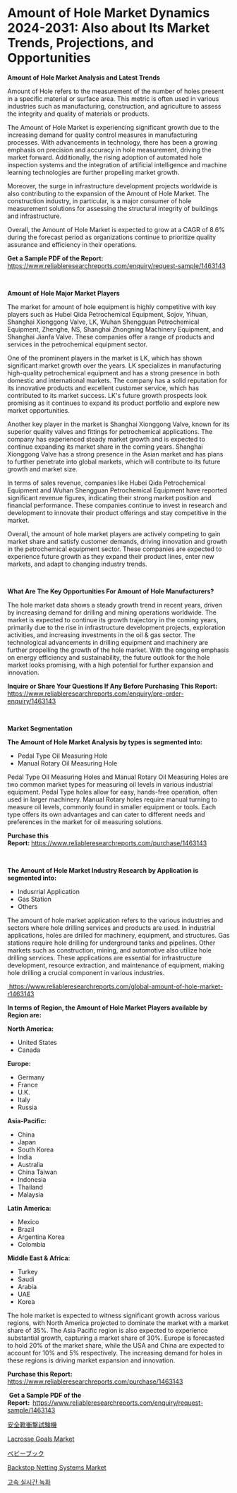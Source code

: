 <p><h1>Amount of Hole Market Dynamics 2024-2031: Also about Its Market Trends, Projections, and Opportunities</h1></p><p><strong>Amount of Hole Market Analysis and Latest Trends</strong></p>
<p><p>Amount of Hole refers to the measurement of the number of holes present in a specific material or surface area. This metric is often used in various industries such as manufacturing, construction, and agriculture to assess the integrity and quality of materials or products.</p><p>The Amount of Hole Market is experiencing significant growth due to the increasing demand for quality control measures in manufacturing processes. With advancements in technology, there has been a growing emphasis on precision and accuracy in hole measurement, driving the market forward. Additionally, the rising adoption of automated hole inspection systems and the integration of artificial intelligence and machine learning technologies are further propelling market growth.</p><p>Moreover, the surge in infrastructure development projects worldwide is also contributing to the expansion of the Amount of Hole Market. The construction industry, in particular, is a major consumer of hole measurement solutions for assessing the structural integrity of buildings and infrastructure.</p><p>Overall, the Amount of Hole Market is expected to grow at a CAGR of 8.6% during the forecast period as organizations continue to prioritize quality assurance and efficiency in their operations.</p></p>
<p><strong>Get a Sample PDF of the Report:&nbsp;</strong> <a href="https://www.reliableresearchreports.com/enquiry/request-sample/1463143">https://www.reliableresearchreports.com/enquiry/request-sample/1463143</a></p>
<p>&nbsp;</p>
<p><strong>Amount of Hole Major Market Players</strong></p>
<p><p>The market for amount of hole equipment is highly competitive with key players such as Hubei Qida Petrochemical Equipment, Sojov, Yihuan, Shanghai Xionggong Valve, LK, Wuhan Shengguan Petrochemical Equipment, Zhenghe, NS, Shanghai Zhongning Machinery Equipment, and Shanghai Jianfa Valve. These companies offer a range of products and services in the petrochemical equipment sector.</p><p>One of the prominent players in the market is LK, which has shown significant market growth over the years. LK specializes in manufacturing high-quality petrochemical equipment and has a strong presence in both domestic and international markets. The company has a solid reputation for its innovative products and excellent customer service, which has contributed to its market success. LK's future growth prospects look promising as it continues to expand its product portfolio and explore new market opportunities.</p><p>Another key player in the market is Shanghai Xionggong Valve, known for its superior quality valves and fittings for petrochemical applications. The company has experienced steady market growth and is expected to continue expanding its market share in the coming years. Shanghai Xionggong Valve has a strong presence in the Asian market and has plans to further penetrate into global markets, which will contribute to its future growth and market size.</p><p>In terms of sales revenue, companies like Hubei Qida Petrochemical Equipment and Wuhan Shengguan Petrochemical Equipment have reported significant revenue figures, indicating their strong market position and financial performance. These companies continue to invest in research and development to innovate their product offerings and stay competitive in the market.</p><p>Overall, the amount of hole market players are actively competing to gain market share and satisfy customer demands, driving innovation and growth in the petrochemical equipment sector. These companies are expected to experience future growth as they expand their product lines, enter new markets, and adapt to changing industry trends.</p></p>
<p>&nbsp;</p>
<p><strong>What Are The Key Opportunities For Amount of Hole Manufacturers?</strong></p>
<p><p>The hole market data shows a steady growth trend in recent years, driven by increasing demand for drilling and mining operations worldwide. The market is expected to continue its growth trajectory in the coming years, primarily due to the rise in infrastructure development projects, exploration activities, and increasing investments in the oil & gas sector. The technological advancements in drilling equipment and machinery are further propelling the growth of the hole market. With the ongoing emphasis on energy efficiency and sustainability, the future outlook for the hole market looks promising, with a high potential for further expansion and innovation.</p></p>
<p><strong>Inquire or Share Your Questions If Any Before Purchasing This Report:</strong> <a href="https://www.reliableresearchreports.com/enquiry/pre-order-enquiry/1463143">https://www.reliableresearchreports.com/enquiry/pre-order-enquiry/1463143</a></p>
<p>&nbsp;</p>
<p><strong>Market Segmentation</strong></p>
<p><strong>The Amount of Hole Market Analysis by types is segmented into:</strong></p>
<p><ul><li>Pedal Type Oil Measuring Hole</li><li>Manual Rotary Oil Measuring Hole</li></ul></p>
<p><p>Pedal Type Oil Measuring Holes and Manual Rotary Oil Measuring Holes are two common market types for measuring oil levels in various industrial equipment. Pedal Type holes allow for easy, hands-free operation, often used in larger machinery. Manual Rotary holes require manual turning to measure oil levels, commonly found in smaller equipment or tools. Each type offers its own advantages and can cater to different needs and preferences in the market for oil measuring solutions.</p></p>
<p><strong>Purchase this Report:&nbsp;</strong><a href="https://www.reliableresearchreports.com/purchase/1463143">https://www.reliableresearchreports.com/purchase/1463143</a></p>
<p>&nbsp;</p>
<p><strong>The Amount of Hole Market Industry Research by Application is segmented into:</strong></p>
<p><ul><li>Indusrrial Application</li><li>Gas Station</li><li>Others</li></ul></p>
<p><p>The amount of hole market application refers to the various industries and sectors where hole drilling services and products are used. In industrial applications, holes are drilled for machinery, equipment, and structures. Gas stations require hole drilling for underground tanks and pipelines. Other markets such as construction, mining, and automotive also utilize hole drilling services. These applications are essential for infrastructure development, resource extraction, and maintenance of equipment, making hole drilling a crucial component in various industries.</p></p>
<p><a href="https://www.reliableresearchreports.com/global-amount-of-hole-market-r1463143">&nbsp;https://www.reliableresearchreports.com/global-amount-of-hole-market-r1463143</a></p>
<p><strong>In terms of Region, the Amount of Hole Market Players available by Region are:</strong></p>
<p>
    <p> <strong> North America: </strong>
        <ul>
            <li>United States</li>
            <li>Canada</li>
        </ul>
        </p> 
    <p> <strong> Europe: </strong>
        <ul>
            <li>Germany</li>
            <li>France</li>
            <li>U.K.</li>
            <li>Italy</li>
            <li>Russia</li>
        </ul>
        </p> 
    <p> <strong> Asia-Pacific: </strong>
        <ul>
            <li>China</li>
            <li>Japan</li>
            <li>South Korea</li>
            <li>India</li>
            <li>Australia</li>
            <li>China Taiwan</li>
            <li>Indonesia</li>
            <li>Thailand</li>
            <li>Malaysia</li>
        </ul>
        </p> 
    <p> <strong> Latin America: </strong>
        <ul>
            <li>Mexico</li>
            <li>Brazil</li>
            <li>Argentina Korea</li>
            <li>Colombia</li>
        </ul>
        </p> 
    <p> <strong> Middle East & Africa: </strong>
        <ul>
            <li>Turkey</li>
            <li>Saudi</li>
            <li>Arabia</li>
            <li>UAE</li>
            <li>Korea</li>
        </ul>
    </p>
    </p>
<p><p>The hole market is expected to witness significant growth across various regions, with North America projected to dominate the market with a market share of 35%. The Asia Pacific region is also expected to experience substantial growth, capturing a market share of 30%. Europe is forecasted to hold 20% of the market share, while the USA and China are expected to account for 10% and 5% respectively. The increasing demand for holes in these regions is driving market expansion and innovation.</p></p>
<p><strong>Purchase this Report: </strong><a href="https://www.reliableresearchreports.com/purchase/1463143">https://www.reliableresearchreports.com/purchase/1463143</a></p>
<p>&nbsp;<strong>Get a Sample PDF of the Report:&nbsp;&nbsp;</strong><a href="https://www.reliableresearchreports.com/enquiry/request-sample/1463143">https://www.reliableresearchreports.com/enquiry/request-sample/1463143</a></p>
<p><strong></strong></p>
<p><p><a href="https://github.com/alyle7648/Market-Research-Report-List-2/blob/main/3599892163275.md">安全靴衝撃試験機</a></p><p><a href="https://github.com/mooaaztarek/Market-Research-Report-List-1/blob/main/lacrosse-goals-market.md">Lacrosse Goals Market</a></p><p><a href="https://github.com/leigh4852023/Market-Research-Report-List-1/blob/main/9892720163276.md">ベビーブック</a></p><p><a href="https://github.com/liliskanaya73/Market-Research-Report-List-1/blob/main/backstop-netting-systems-market.md">Backstop Netting Systems Market</a></p><p><a href="https://github.com/JosefaRice/Market-Research-Report-List-1/blob/main/6239397175705.md">고속 실시간 녹화</a></p></p>